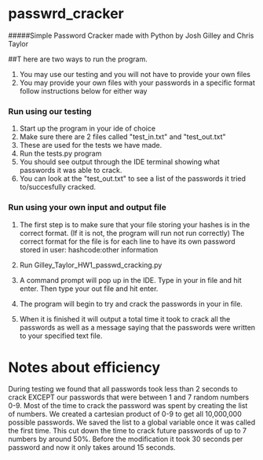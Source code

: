 # passwrd_cracker
#####Simple Password Cracker made with Python by Josh Gilley and Chris Taylor

##T here are two ways to run the program.
1. You may use our testing and you will not have to provide your own files
2. You may provide your own files with your passwords in a specific format
follow instructions below for either way

### Run using our testing
1. Start up the program in your ide of choice
2. Make sure there are 2 files called "test_in.txt" and "test_out.txt"
3. These are used for the tests we have made.
4. Run the tests.py program
5. You should see output through the IDE terminal showing what passwords it was able to crack.
6. You can look at the "test_out.txt" to see a list of the passwords it tried to/succesfully cracked.

### Run using your own input and output file
1. The first step is to make sure that your file storing your hashes is in the correct format. 
(If it is not, the program will run not run correctly)
The correct format for the file is for each line to have its own password stored in user:
hashcode:other information

2. Run Gilley_Taylor_HW1_passwd_cracking.py

3. A command prompt will pop up in the IDE. Type in your in file and hit enter. Then type your
out file and hit enter.

4. The program will begin to try and crack the passwords in your in file. 

5. When it is finished it will output a total time it took to crack all the passwords
as well as a message saying that the passwords were written to your specified text file.

# Notes about efficiency
During testing we found that all passwords took less than 2 seconds to crack EXCEPT our
passwords that were between 1 and 7 random numbers 0-9. Most of the time to
crack the password was spent by creating the list of numbers. We created
a cartesian product of 0-9 to get all 10,000,000 possible passwords. We saved the list to a global variable once it was called the first time. This cut
down the time to crack future passwords of up to 7 numbers by around 50%. Before the modification
it took 30 seconds per password and now it only takes around 15 seconds.

